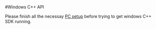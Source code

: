 #Windows C++ API

Please finish all the necessay [PC setup](https://github.com/Ximmerse/SDK/tree/master/Tools/PCSetupTools) before trying to get windows C++ SDK running. 
